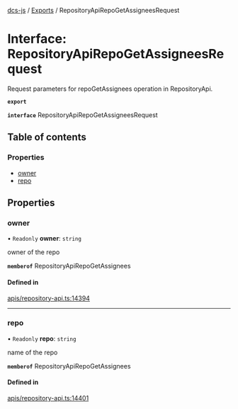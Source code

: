 [dcs-js](../README.md) / [Exports](../modules.md) / RepositoryApiRepoGetAssigneesRequest

# Interface: RepositoryApiRepoGetAssigneesRequest

Request parameters for repoGetAssignees operation in RepositoryApi.

**`export`**

**`interface`** RepositoryApiRepoGetAssigneesRequest

## Table of contents

### Properties

- [owner](RepositoryApiRepoGetAssigneesRequest.md#owner)
- [repo](RepositoryApiRepoGetAssigneesRequest.md#repo)

## Properties

### <a id="owner" name="owner"></a> owner

• `Readonly` **owner**: `string`

owner of the repo

**`memberof`** RepositoryApiRepoGetAssignees

#### Defined in

[apis/repository-api.ts:14394](https://github.com/unfoldingWord/dcs-js/blob/b29eb7a/apis/repository-api.ts#L14394)

___

### <a id="repo" name="repo"></a> repo

• `Readonly` **repo**: `string`

name of the repo

**`memberof`** RepositoryApiRepoGetAssignees

#### Defined in

[apis/repository-api.ts:14401](https://github.com/unfoldingWord/dcs-js/blob/b29eb7a/apis/repository-api.ts#L14401)
